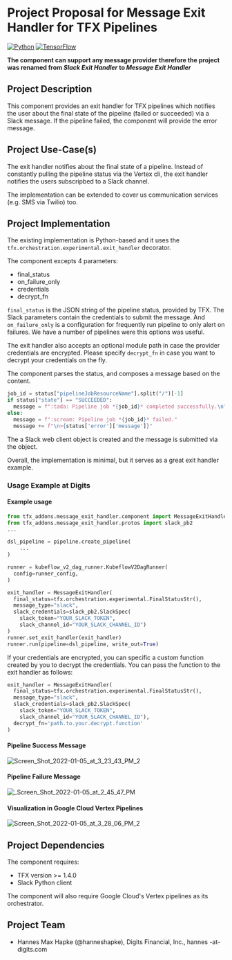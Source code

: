 # Project Proposal for Message Exit Handler for TFX Pipelines

[![Python](https://img.shields.io/pypi/pyversions/tfx.svg?style=plastic)](https://github.com/tensorflow/tfx)
[![TensorFlow](https://img.shields.io/badge/TFX-orange)](https://www.tensorflow.org/tfx)

**The component can support any message provider therefore the project was renamed from *Slack Exit Handler* to *Message Exit Handler***

## Project Description

This component provides an exit handler for TFX pipelines which notifies the user about the final state of the pipeline (failed or succeeded) via a Slack message. If the pipeline failed, the component will provide the error message.

## Project Use-Case(s)

The exit handler notifies about the final state of a pipeline. Instead of constantly pulling the pipeline status via the Vertex cli, the exit handler notifies the users subscripbed to a Slack channel.

The implementation can be extended to cover us communication services (e.g. SMS via Twilio) too.

## Project Implementation

The existing implementation is Python-based and it uses the `tfx.orchestration.experimental.exit_handler` decorator.

The component excepts 4 parameters:

- final_status
- on_failure_only
- credentials
- decrypt_fn

`final_status` is the JSON string of the pipeline status, provided by TFX. The Slack parameters contain the credentials to submit the message. And `on_failure_only` is a configuration for frequently run pipeline to only alert on failures. We have a number of pipelines were this options was useful.

The exit handler also accepts an optional module path in case the provider credentials are encrypted. Please specify `decrypt_fn` in case you want to decrypt your credentials on the fly.

The component parses the status, and composes a message based on the content.

```python
job_id = status["pipelineJobResourceName"].split("/")[-1]
if status["state"] == "SUCCEEDED":
  message = f":tada: Pipeline job *{job_id}* completed successfully.\n"
else:
  message = f":scream: Pipeline job *{job_id}* failed."
  message += f"\n>{status['error']['message']}"
```

The a Slack web client object is created and the message is submitted via the object.

Overall, the implementation is minimal, but it serves as a great exit handler example.

### Usage Example at Digits

#### Example usage

```python
from tfx_addons.message_exit_handler.component import MessageExitHandler
from tfx_addons.message_exit_handler.protos import slack_pb2
...

dsl_pipeline = pipeline.create_pipeline(
    ...
)

runner = kubeflow_v2_dag_runner.KubeflowV2DagRunner(
  config=runner_config,
)

exit_handler = MessageExitHandler(
  final_status=tfx.orchestration.experimental.FinalStatusStr(),
  message_type="slack",
  slack_credentials=slack_pb2.SlackSpec(
    slack_token="YOUR_SLACK_TOKEN",
    slack_channel_id="YOUR_SLACK_CHANNEL_ID")
)
runner.set_exit_handler(exit_handler)
runner.run(pipeline=dsl_pipeline, write_out=True)
```

If your credentials are encrypted, you can specific a custom function created by you to decrypt the credentials. You can pass the function to the exit handler as follows:

```python
exit_handler = MessageExitHandler(
  final_status=tfx.orchestration.experimental.FinalStatusStr(),
  message_type="slack",
  slack_credentials=slack_pb2.SlackSpec(
    slack_token="YOUR_SLACK_TOKEN",
    slack_channel_id="YOUR_SLACK_CHANNEL_ID"),
  decrypt_fn='path.to.your.decrypt.function'
)
```

#### Pipeline Success Message

![Screen_Shot_2022-01-05_at_3_23_43_PM_2](https://user-images.githubusercontent.com/1234819/148304418-9232fe68-57a3-4976-bd01-8d3e14bbf00b.png)

#### Pipeline Failure Message

![_Screen_Shot_2022-01-05_at_2_45_47_PM](https://user-images.githubusercontent.com/1234819/148301546-b8ae19e3-ff71-4ec6-9969-06e71672b2e2.png)

#### Visualization in Google Cloud Vertex Pipelines

![Screen_Shot_2022-01-05_at_3_28_06_PM_2](https://user-images.githubusercontent.com/1234819/148304482-22347d1f-fb9c-4744-92ef-1d020c79f2fc.png)

## Project Dependencies

The component requires:

- TFX version >= 1.4.0
- Slack Python client

The component will also require Google Cloud's Vertex pipelines as its orchestrator.

## Project Team

- Hannes Max Hapke (@hanneshapke), Digits Financial, Inc., hannes -at- digits.com
